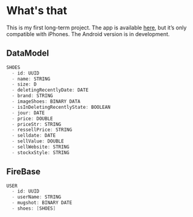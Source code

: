 # What's that
This is my first long-term project. The app is available [here](https://www.google.com/url?sa=t&source=web&rct=j&opi=89978449&url=https://apps.apple.com/fr/app/sneakerstock/id1663638520&ved=2ahUKEwiR2MaHivKGAxXJQ6QEHUTBCWUQFnoECBMQAQ&usg=AOvVaw1QLOKswlyB9zdBQjSyKlr2), but it’s only compatible with iPhones.
The Android version is in development.


## DataModel

```swift
SHOES
  - id: UUID
  - name: STRING
  - size: D
  - deletingRecentlyDate: DATE
  - brand: STRING
  - imageShoes: BINARY DATA
  - isInDeletingRecentlyState: BOOLEAN
  - jour: DATE
  - price: DOUBLE
  - priceStr: STRING
  - ressellPrice: STRING
  - selldate: DATE
  - sellValue: DOUBLE
  - sellWebsite: STRING
  - stockxStyle: STRING
```

## FireBase
```swift
USER
  - id: UUID
  - userName: STRING
  - mugshot: BINARY DATE 
  - shoes: [SHOES]
```
